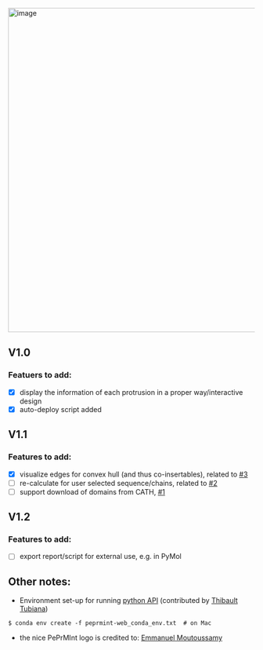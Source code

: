 [<img width="661" alt="image" src="https://user-images.githubusercontent.com/5687628/119658928-f8afab00-be2d-11eb-933e-61e8ae20b957.png">](https://reuter-group.github.io/peprmint-web.html)


## V1.0
### Featuers to add:
- [x] display the information of each protrusion in a proper way/interactive design
- [x] auto-deploy script added

## V1.1
### Features to add:
 - [x] visualize edges for convex hull (and thus co-insertables), related to [#3](/../../issues/3)
 - [ ] re-calculate for user selected sequence/chains, related to [#2](/../../issues/2)
 - [ ] support download of domains from CATH, [#1](/../../issues/1)

## V1.2
### Features to add:
- [ ] export report/script for external use, e.g. in PyMol


## Other notes:

- Environment set-up for running [python API](https://github.com/reuter-group/peprmint-web/blob/main/protrusion_for_dandan.py) (contributed by [Thibault Tubiana](https://github.com/tubiana))
```
$ conda env create -f peprmint-web_conda_env.txt  # on Mac
```

- the nice PePrMInt logo is credited to: [Emmanuel Moutoussamy](https://www.uib.no/en/persons/Emmanuel.Edouard.Moutoussamy)
